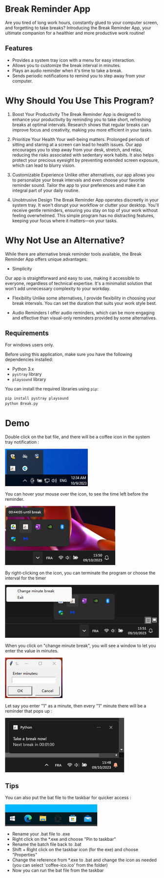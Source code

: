 # Break Reminder App

Are you tired of long work hours, constantly glued to your computer screen, and forgetting to take breaks? Introducing the Break Reminder App, your ultimate companion for a healthier and more productive work routine!

## Features

- Provides a system tray icon with a menu for easy interaction.
- Allows you to customize the break interval in minutes.
- Plays an audio reminder when it's time to take a break.
- Sends periodic notifications to remind you to step away from your computer.

# Why Should You Use This Program?
1. Boost Your Productivity
The Break Reminder App is designed to enhance your productivity by reminding you to take short, refreshing breaks at optimal intervals. Research shows that regular breaks can improve focus and creativity, making you more efficient in your tasks.

2. Prioritize Your Health
Your well-being matters. Prolonged periods of sitting and staring at a screen can lead to health issues. Our app encourages you to step away from your desk, stretch, and relax, reducing the risks associated with sedentary work habits. It also helps protect your precious eyesight by preventing extended screen exposure, which can lead to blurry vision.

3. Customizable Experience
Unlike other alternatives, our app allows you to personalize your break intervals and even choose your favorite reminder sound. Tailor the app to your preferences and make it an integral part of your daily routine.

4. Unobtrusive Design
The Break Reminder App operates discreetly in your system tray. It won't disrupt your workflow or clutter your desktop. You'll receive gentle reminders, ensuring you stay on top of your work without feeling overwhelmed. This simple program has no distracting features, keeping your focus where it matters—on your tasks.

# Why Not Use an Alternative?
While there are alternative break reminder tools available, the Break Reminder App offers unique advantages:

- Simplicity

Our app is straightforward and easy to use, making it accessible to everyone, regardless of technical expertise. It's a minimalist solution that won't add unnecessary complexity to your workday.

- Flexibility
Unlike some alternatives, I provide flexibility in choosing your break intervals. You can set the duration that suits your work style best.

- Audio Reminders
I offer audio reminders, which can be more engaging and effective than visual-only reminders provided by some alternatives.

## Requirements

For windows users only.

Before using this application, make sure you have the following dependencies installed:

- Python 3.x
- `pystray` library
- `playsound` library

You can install the required libraries using `pip`:

```bash
pip install pystray playsound
python Break.py
```

# Demo

Double click on the bat file, and there will be a coffee icon in the system tray notification :

![coffee icon](screenshots/systray_icon.png)

You can hover your mouse over the icon, to see the time left before the reminder.

![time left](screenshots/mouse_hover.png)

By right-clicking on the icon, you can terminate the program or choose the interval for the timer

![right click](screenshots/right_click.png)

When you click on "change minute break", you will see a window to let you enter the value in minutes.

![change_minutes](screenshots/change_minutes.png)

Let say you enter "1" as a minute, then every "1" minute there will be a reminder that pops up :

![notification](screenshots/notification.png)

## Tips

You can also put the bat file to the taskbar for quicker access :

![taskbar](screenshots/taskbar.png)

- Rename your .bat file to .exe
- Right click on the *.exe and choose "Pin to taskbar"
- Rename the batch file back to .bat
- Shift + Right click on the taskbar icon (for the exe) and choose "Properties"
- Change the reference from *.exe to .bat and change the icon as needed (you can select 'coffee-ico.ico' from the folder)
- Now you can run the bat file from the taskbar
